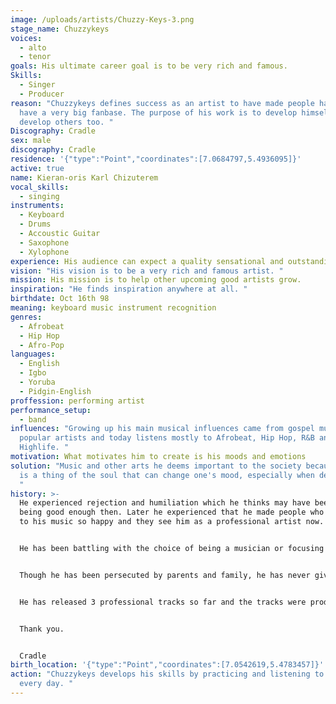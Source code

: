 ```yaml
---
image: /uploads/artists/Chuzzy-Keys-3.png
stage_name: Chuzzykeys
voices:
  - alto
  - tenor
goals: His ultimate career goal is to be very rich and famous.
Skills:
  - Singer
  - Producer
reason: "Chuzzykeys defines success as an artist to have made people happy and
  have a very big fanbase. The purpose of his work is to develop himself and
  develop others too. "
Discography: Cradle
sex: male
discography: Cradle
residence: '{"type":"Point","coordinates":[7.0684797,5.4936095]}'
active: true
name: Kieran-oris Karl Chizuterem
vocal_skills:
  - singing
instruments:
  - Keyboard
  - Drums
  - Accoustic Guitar
  - Saxophone
  - Xylophone
experience: His audience can expect a quality sensational and outstanding performance.
vision: "His vision is to be a very rich and famous artist. "
mission: His mission is to help other upcoming good artists grow.
inspiration: "He finds inspiration anywhere at all. "
birthdate: Oct 16th 98
meaning: keyboard music instrument recognition
genres:
  - Afrobeat
  - Hip Hop
  - Afro-Pop
languages:
  - English
  - Igbo
  - Yoruba
  - Pidgin-English
proffession: performing artist
performance_setup:
  - band
influences: "Growing up his main musical influences came from gospel music and
  popular artists and today listens mostly to Afrobeat, Hip Hop, R&B and
  Highlife. "
motivation: What motivates him to create is his moods and emotions
solution: "Music and other arts he deems important to the society because music
  is a thing of the soul that can change one's mood, especially when depressed.
  "
history: >-
  He experienced rejection and humiliation which he thinks may have been for not
  being good enough then. Later he experienced that he made people who listened
  to his music so happy and they see him as a professional artist now. 


  He has been battling with the choice of being a musician or focusing on his course of civil engineering, which he studied in university. He is now ready for music full-time because that is where his passions and destiny are.


  Though he has been persecuted by parents and family, he has never given up because he knows that he is in line with his destiny. Following his consistency and hard work, his parents and family have finally accepted him and what he does now, because he has proven to them what it means to be a true musician with passion. 


  He has released 3 professional tracks so far and the tracks were produced by himself in 2022. Chuzzykeys is looking forward to having his first ever album released.


  Thank you.


  Cradle
birth_location: '{"type":"Point","coordinates":[7.0542619,5.4783457]}'
action: "Chuzzykeys develops his skills by practicing and listening to music
  every day. "
---
```

